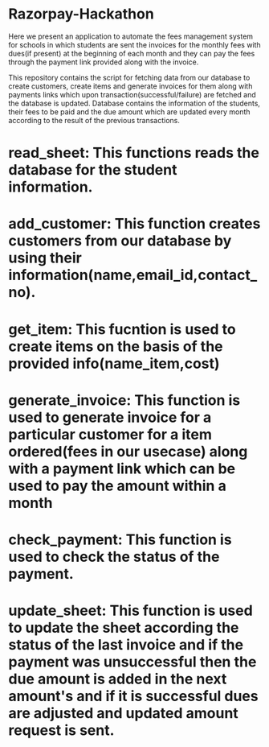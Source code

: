 # Razorpay-Hackathon
Here we present an application to automate the fees management system for schools in which students are sent the invoices for the monthly fees with dues(if present) at the beginning of each month and they can pay the fees through the payment link provided along with the invoice.

This repository contains the script for fetching data from our database to create customers, create items and generate invoices for them along with payments links which upon transaction(successful/failure) are fetched and the database is updated. Database contains the information of the students, their fees to be paid and the due amount which are updated every month according to the result of the previous transactions.

# read_sheet: This functions reads the database for the student information.

# add_customer: This function creates customers from our database by using their information(name,email_id,contact_no).

# get_item: This fucntion is used to create items on the basis of the provided info(name_item,cost)

# generate_invoice: This function is used to generate invoice for a particular customer for a item ordered(fees in our usecase) along with a payment link which can be used to pay the amount within a month 

# check_payment: This function is used to check the status of the payment.

# update_sheet: This function is used to update the sheet according the status of the last invoice and if the payment was unsuccessful then the due amount is added in the next amount's and if it is successful dues are adjusted and updated amount request is sent.

